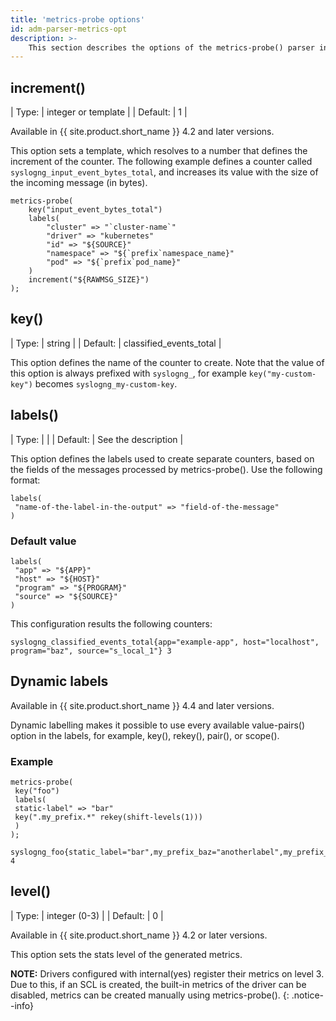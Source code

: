 ```yaml
---
title: 'metrics-probe options'
id: adm-parser-metrics-opt
description: >-
	This section describes the options of the metrics-probe() parser in {{ site.product.short_name }}.
---
```


## increment()

| Type: | integer or template |
| Default: | 1 |

Available in {{ site.product.short_name }} 4.2 and later versions.

This option sets a template, which resolves to a number that defines the increment
of the counter. The following example defines a counter called
`syslogng_input_event_bytes_total`, and increases its value with the size of
the incoming message (in bytes).

```config
metrics-probe(
    key("input_event_bytes_total")
    labels(
        "cluster" => "`cluster-name`"
        "driver" => "kubernetes"
        "id" => "${SOURCE}"
        "namespace" => "${`prefix`namespace_name}"
        "pod" => "${`prefix`pod_name}"
    )
    increment("${RAWMSG_SIZE}")
);
```

## key()

| Type: | string |
| Default: | classified_events_total |

This option defines the name of the counter to create. Note that the value of
this option is always prefixed with `syslogng_`, for example `key("my-custom-key")`
becomes `syslogng_my-custom-key`.

## labels()

| Type: |  |
| Default: | See the description |

This option defines the labels used to create separate counters, based on the
fields of the messages processed by metrics-probe(). Use the following format:

```config
labels(
 "name-of-the-label-in-the-output" => "field-of-the-message"
)
```

### Default value

```config
labels(
 "app" => "${APP}"
 "host" => "${HOST}"
 "program" => "${PROGRAM}"
 "source" => "${SOURCE}"
)
```

This configuration results the following counters:

```config
syslogng_classified_events_total{app="example-app", host="localhost", program="baz", source="s_local_1"} 3
```

## Dynamic labels

Available in {{ site.product.short_name }} 4.4 and later versions.

Dynamic labelling makes it possible to use every available value-pairs() option
in the labels, for example, key(), rekey(), pair(), or scope().

### Example

```config
metrics-probe(
 key("foo")
 labels(
 static-label" => "bar"
 key(".my_prefix.*" rekey(shift-levels(1)))
 )
);
```

```config
syslogng_foo{static_label="bar",my_prefix_baz="anotherlabel",my_prefix_foo="bar",my_prefix_nested_axo="flow"} 4
```

## level()

| Type: | integer (0-3) |
| Default: | 0 |

Available in {{ site.product.short_name }} 4.2 or later versions.

This option sets the stats level of the generated metrics.

**NOTE:** Drivers configured with internal(yes) register their metrics on level 3.
Due to this, if an SCL is created, the built-in metrics of the driver can be disabled,
metrics can be created manually using metrics-probe().
{: .notice--info}